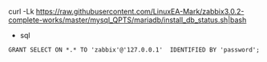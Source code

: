 curl -Lk https://raw.githubusercontent.com/LinuxEA-Mark/zabbix3.0.2-complete-works/master/mysql_QPTS/mariadb/install_db_status.sh|bash

* sql

`GRANT SELECT ON *.* TO 'zabbix'@'127.0.0.1'  IDENTIFIED BY 'password';`

